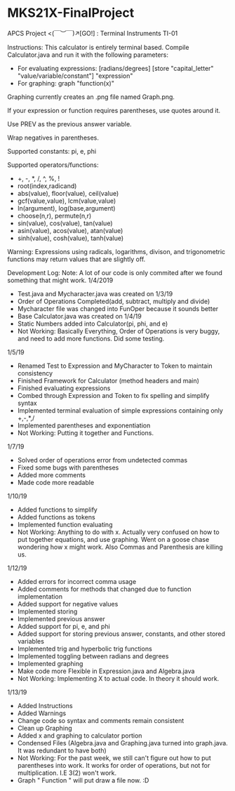 # MKS21X-FinalProject

APCS Project <(￣︶￣)↗[GO!] : Terminal Instruments TI-01

Instructions: This calculator is entirely terminal based. Compile Calculator.java and run it with the following parameters:
 - For evaluating expressions: [radians/degrees] [store "capital_letter" "value/variable/constant"] "expression"
 - For graphing: graph "function(x)"

 Graphing currently creates an .png file named Graph.png.

 If your expression or function requires parentheses, use quotes around it.

 Use PREV as the previous answer variable.

 Wrap negatives in parentheses.

 Supported constants: pi, e, phi

 Supported operators/functions:
 - +, -, *, /, ^, %, !
 - root(index,radicand)
 - abs(value), floor(value), ceil(value)
 - gcf(value,value), lcm(value,value)
 - ln(argument), log(base,argument)
 - choose(n,r), permute(n,r)
 - sin(value), cos(value), tan(value)
 - asin(value), acos(value), atan(value)
 - sinh(value), cosh(value), tanh(value)

Warning: Expressions using radicals, logarithms, divison, and trigonometric functions may return values that are slightly off.

Development Log:
Note: A lot of our code is only commited after we found something that might work.
 1/4/2019
 - Test.java and Mycharacter.java was created on 1/3/19
 - Order of Operations Completed(add, subtract, multiply and divide)
 - Mycharacter file was changed into FunOper because it sounds better
 - Base Calculator.java was created on 1/4/19
 - Static Numbers added into Calculator(pi, phi, and e)
 - Not Working: Basically Everything, Order of Operations is very buggy, and need to add more functions. Did some testing.

 1/5/19
 - Renamed Test to Expression and MyCharacter to Token to maintain consistency
 - Finished Framework for Calculator (method headers and main)
 - Finished evaluating expressions
 - Combed through Expression and Token to fix spelling and simplify syntax
 - Implemented terminal evaluation of simple expressions containing only +,-,*,/
 - Implemented parentheses and exponentiation
 - Not Working: Putting it together and Functions.

 1/7/19
 - Solved order of operations error from undetected commas
 - Fixed some bugs with parentheses
 - Added more comments
 - Made code more readable

 1/10/19
 - Added functions to simplify
 - Added functions as tokens
 - Implemented function evaluating
 - Not Working: Anything to do with x. Actually very confused on how to put together equations, and use graphing. Went on a goose chase wondering how x might work. Also Commas and Parenthesis are killing us.

 1/12/19
 - Added errors for incorrect comma usage
 - Added comments for methods that changed due to function implementation
 - Added support for negative values
 - Implemented storing
 - Implemented previous answer
 - Added support for pi, e, and phi
 - Added support for storing previous answer, constants, and other stored variables
 - Implemented trig and hyperbolic trig functions
 - Implemented toggling between radians and degrees
 - Implemented graphing
 - Make code more Flexible in Expression.java and Algebra.java
 - Not Working: Implementing X to actual code. In theory it should work.

 1/13/19
 - Added Instructions
 - Added Warnings
 - Change code so syntax and comments remain consistent
 - Clean up Graphing
 - Added x and graphing to calculator portion
 - Condensed Files (Algebra.java and Graphing.java turned into graph.java. It was redundant to have both)
 - Not Working: For the past week, we still can't figure out how to put parentheses into work. It works for order of operations, but not for multiplication. I.E 3(2) won't work.
 - Graph " Function " will put draw a file now. :D
